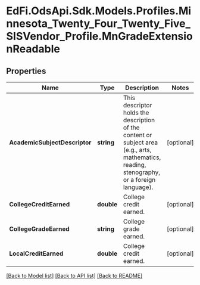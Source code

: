# EdFi.OdsApi.Sdk.Models.Profiles.Minnesota_Twenty_Four_Twenty_Five_SISVendor_Profile.MnGradeExtensionReadable

## Properties

Name | Type | Description | Notes
------------ | ------------- | ------------- | -------------
**AcademicSubjectDescriptor** | **string** | This descriptor holds the description of the content or subject area (e.g., arts, mathematics, reading, stenography, or a foreign language). | [optional] 
**CollegeCreditEarned** | **double** | College credit earned. | [optional] 
**CollegeGradeEarned** | **string** | College grade earned. | [optional] 
**LocalCreditEarned** | **double** | College credit earned. | [optional] 

[[Back to Model list]](../README.md#documentation-for-models) [[Back to API list]](../README.md#documentation-for-api-endpoints) [[Back to README]](../README.md)

